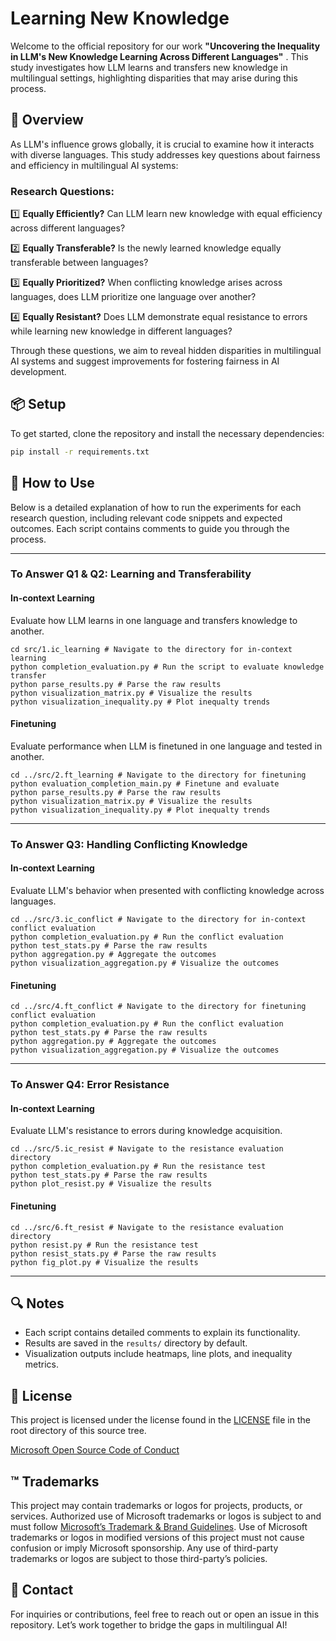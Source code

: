 # Learning New Knowledge

Welcome to the official repository for our work  **"Uncovering the Inequality in LLM's New Knowledge Learning Across Different Languages"** . This study investigates how LLM learns and transfers new knowledge in multilingual settings, highlighting disparities that may arise during this process.

## 🌟 Overview

As LLM's influence grows globally, it is crucial to examine how it interacts with diverse languages. This study addresses key questions about fairness and efficiency in multilingual AI systems:

### Research Questions:

1️⃣ **Equally Efficiently?**
Can LLM learn new knowledge with equal efficiency across different languages?

2️⃣ **Equally Transferable?**
Is the newly learned knowledge equally transferable between languages?

3️⃣ **Equally Prioritized?**
When conflicting knowledge arises across languages, does LLM prioritize one language over another?

4️⃣ **Equally Resistant?**
Does LLM demonstrate equal resistance to errors while learning new knowledge in different languages?

Through these questions, we aim to reveal hidden disparities in multilingual AI systems and suggest improvements for fostering fairness in AI development.

## 📦 **Setup**

To get started, clone the repository and install the necessary dependencies:

```bash
pip install -r requirements.txt
```

## 🚀 **How to Use**

Below is a detailed explanation of how to run the experiments for each research question, including relevant code snippets and expected outcomes. Each script contains comments to guide you through the process.

---

### **To Answer Q1 & Q2: Learning and Transferability**

#### **In-context Learning**

Evaluate how LLM learns in one language and transfers knowledge to another.

```
cd src/1.ic_learning # Navigate to the directory for in-context learning
python completion_evaluation.py # Run the script to evaluate knowledge transfer
python parse_results.py # Parse the raw results
python visualization_matrix.py # Visualize the results
python visualization_inequality.py # Plot inequalty trends
```

#### **Finetuning**

Evaluate performance when LLM is finetuned in one language and tested in another.

```
cd ../src/2.ft_learning # Navigate to the directory for finetuning
python evaluation_completion_main.py # Finetune and evaluate
python parse_results.py # Parse the raw results
python visualization_matrix.py # Visualize the results
python visualization_inequality.py # Plot inequalty trends
```

---

### **To Answer Q3: Handling Conflicting Knowledge**

#### **In-context Learning**

Evaluate LLM's behavior when presented with conflicting knowledge across languages.

```
cd ../src/3.ic_conflict # Navigate to the directory for in-context conflict evaluation
python completion_evaluation.py # Run the conflict evaluation
python test_stats.py # Parse the raw results
python aggregation.py # Aggregate the outcomes
python visualization_aggregation.py # Visualize the outcomes
```

#### **Finetuning**

```
cd ../src/4.ft_conflict # Navigate to the directory for finetuning conflict evaluation
python completion_evaluation.py # Run the conflict evaluation
python test_stats.py # Parse the raw results
python aggregation.py # Aggregate the outcomes
python visualization_aggregation.py # Visualize the outcomes
```

---

### **To Answer Q4: Error Resistance**

#### **In-context Learning**

Evaluate LLM's resistance to errors during knowledge acquisition.

```
cd ../src/5.ic_resist # Navigate to the resistance evaluation directory
python completion_evaluation.py # Run the resistance test
python test_stats.py # Parse the raw results
python plot_resist.py # Visualize the results
```

#### **Finetuning**

```
cd ../src/6.ft_resist # Navigate to the resistance evaluation directory
python resist.py # Run the resistance test
python resist_stats.py # Parse the raw results
python fig_plot.py # Visualize the results
```

---

## 🔍 Notes

* Each script contains detailed comments to explain its functionality.
* Results are saved in the `results/` directory by default.
* Visualization outputs include heatmaps, line plots, and inequality metrics.


## 📜 **License**

This project is licensed under the license found in the [LICENSE](./LICENSE.txt) file in the root directory of this source tree.

[Microsoft Open Source Code of Conduct](https://opensource.microsoft.com/codeofconduct)

## ™️ **Trademarks**

This project may contain trademarks or logos for projects, products, or services. Authorized use of Microsoft trademarks or logos is subject to and must follow [Microsoft’s Trademark &amp; Brand Guidelines](https://www.microsoft.com/en-us/legal/intellectualproperty/trademarks). Use of Microsoft trademarks or logos in modified versions of this project must not cause confusion or imply Microsoft sponsorship. Any use of third-party trademarks or logos are subject to those third-party’s policies.

## 🔗 **Contact**

For inquiries or contributions, feel free to reach out or open an issue in this repository. Let’s work together to bridge the gaps in multilingual AI!
